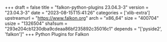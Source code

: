 +++
draft = false
title = "falkon-python-plugins 23.04.3-3"
version = "23.04.3-3"
date = "2023-08-15T15:41:26"
categories = ['xlib-extra']
upstreamurl = "https://www.falkon.org"
arch = "x86_64"
size = "400704"
usize = "1326504"
sha1sum = "293e204cb1230dba9cdeaa86bf235892c35016c1"
depends = "['pyside2', 'falkon']"
+++
Python Plugins for Falkon